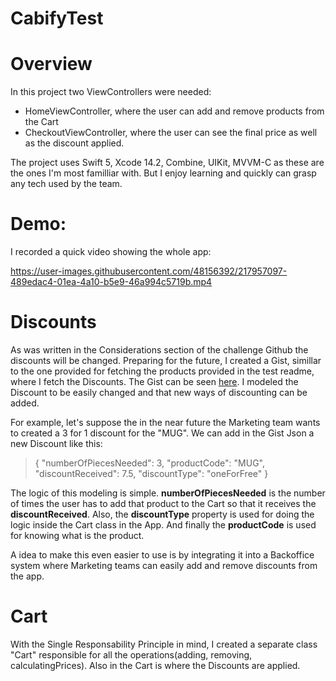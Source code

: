 # CabifyTest

# Overview
In this project two ViewControllers were needed:
- HomeViewController, where the user can add and remove products from the Cart
- CheckoutViewController, where the user can see the final price as well as the discount applied.

The project uses Swift 5, Xcode 14.2, Combine, UIKit, MVVM-C as these are the ones I'm most familliar with. But I enjoy learning and quickly can grasp any tech used by the team.

# Demo:
I recorded a quick video showing the whole app:


https://user-images.githubusercontent.com/48156392/217957097-489edac4-01ea-4a10-b5e9-46a994c5719b.mp4



# Discounts

As was written in the Considerations section of the challenge Github the discounts will be changed. Preparing for the future, I created a Gist,
simillar to the one provided for fetching the products provided in the test readme, where I fetch the Discounts. The Gist can be seen [here](https://gist.githubusercontent.com/pmrmoura/83a724e28ec78cac9ea930068681c78b/raw/b4966a5d64b6482605c21217ef03e13c6f5ee72d/Discounts.json).
I modeled the Discount to be easily changed and that new ways of discounting can be added.

For example, let's suppose the in the near future the Marketing team wants to created a 3 for 1 discount for the "MUG". We can add in the Gist Json a new Discount like this:

>  {
      "numberOfPiecesNeeded": 3,
      "productCode": "MUG",
      "discountReceived": 7.5,
      "discountType": "oneForFree"
  }
  
  The logic of this modeling is simple. **numberOfPiecesNeeded** is the number of times the user has to add that product to the Cart so that it receives the
  **discountReceived**. Also, the **discountType** property is used for doing the logic inside the Cart class in the App. And finally the **productCode** is used
  for knowing what is the product.
  
A idea to make this even easier to use is by integrating it into a Backoffice system where Marketing teams can easily add and remove discounts from the app.
  
  
# Cart

With the Single Responsability Principle in mind, I created a separate class "Cart" responsible for all the operations(adding, removing, calculatingPrices). Also in the Cart is where the Discounts are applied.
